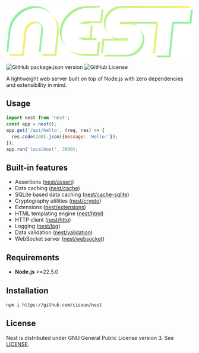 <p align="center">
 <img src="doc/nest.svg" width="500"/>
</p>

![GitHub package.json version](https://img.shields.io/github/package-json/v/cisoun/nest)
![GitHub License](https://img.shields.io/github/license/cisoun/nest)

A lightweight web server built on top of Node.js with zero dependencies and extensibility in mind.

## Usage

```js
import nest from 'nest';
const app = nest();
app.get('/api/hello', (req, res) => {
  res.code(200).json({message: 'Hello!'});
});
app.run('localhost', 3000);
```

## Built-in features

 - Assertions ([nest/assert](doc/Assert.md))
 - Data caching ([nest/cache](doc/Cache.md))
 - SQLite based data caching ([nest/cache-sqlite](doc/CacheSQLite.md))
 - Cryptography utilities ([nest/crypto](doc/Crypto.md))
 - Extensions ([nest/extensions](doc/Extensions.md))
 - HTML templating engine ([nest/html](doc/HTML.md))
 - HTTP client ([nest/http](doc/HTTP.md))
 - Logging ([nest/log](doc/Log.md))
 - Data validation ([nest/validation](doc/Validation.md))
 - WebSocket server ([nest/websocket](doc/WebSocket.md))

## Requirements

- **Node.js** >=22.5.0

## Installation

```sh
npm i https://github.com/cisoun/nest
```

## License

Nest is distributed under GNU General Public License version 3. See [LICENSE](LICENSE).
